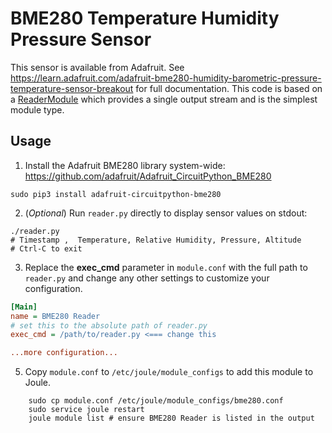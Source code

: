 # BME280 Temperature Humidity Pressure Sensor

This sensor is available from Adafruit. See https://learn.adafruit.com/adafruit-bme280-humidity-barometric-pressure-temperature-sensor-breakout for full documentation. This code is based on a [ReaderModule](https://wattsworth.net/joule/modules.html#reader-modules) which provides a single output stream and is the simplest module type.

## Usage
1. Install the Adafruit BME280 library system-wide: https://github.com/adafruit/Adafruit_CircuitPython_BME280
```shell
sudo pip3 install adafruit-circuitpython-bme280
```

2. (*Optional*) Run ``reader.py`` directly to display sensor values on stdout:
```shell
./reader.py
# Timestamp ,  Temperature, Relative Humidity, Pressure, Altitude
# Ctrl-C to exit
```
   
3. Replace the **exec_cmd** parameter in ``module.conf`` with the full path to ``reader.py`` and change any other
   settings to customize your configuration.
   
```ini
[Main]
name = BME280 Reader
# set this to the absolute path of reader.py
exec_cmd = /path/to/reader.py <=== change this

...more configuration...
```
  
5. Copy ``module.conf`` to ``/etc/joule/module_configs`` to add this module to Joule. 

```shell
    sudo cp module.conf /etc/joule/module_configs/bme280.conf
    sudo service joule restart
    joule module list # ensure BME280 Reader is listed in the output
```
